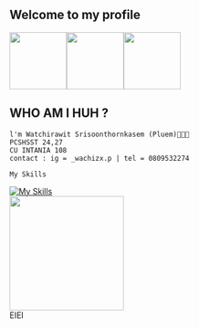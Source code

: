 ## Welcome to my profile
<img src="https://i.imgflip.com/1p8lss.jpg?a478800" width="100" height= "100"><img src="https://www.the-sun.com/wp-content/uploads/sites/6/2023/10/AS_LEBRON-MEMES_OP.jpg?strip=all&quality=100&w=1080&h=1080&crop=1" width = "100" height= "100"><img src="https://cdn.theathletic.com/app/uploads/2023/07/20155309/GettyImages-83858977_GaryDineen-scaled-e1689884637250-1024x683.jpg" width="100" height="100">

## WHO AM I HUH ?
```
l'm Watchirawit Srisoonthornkasem (Pluem)🐉⛹🏿
PCSHSST 24,27
CU INTANIA 108
contact : ig = _wachizx.p | tel = 0809532274
```
```
My Skills
```
[![My Skills](https://skillicons.dev/icons?i=instagram,cpp,python,html,css)](https://skillicons.dev)<br>
<img src="https://github.com/Anmol-Baranwal/Cool-GIFs-For-GitHub/assets/74038190/3b4607a1-1cc6-41f1-926f-892ae880e7a5" width="200"><br>
EIEI



<!--
**Nonpopkub/Nonpopkub** is a ✨ _special_ ✨ repository because its `README.md` (this file) appears on your GitHub profile.

Here are some ideas to get you started:

- 🔭 I’m currently working on ...
- 🌱 I’m currently learning ...
- 👯 I’m looking to collaborate on ...
- 🤔 I’m looking for help with ...
- 💬 Ask me about ...
- 📫 How to reach me: ...
- 😄 Pronouns: ...
- ⚡ Fun fact: ...
-->

